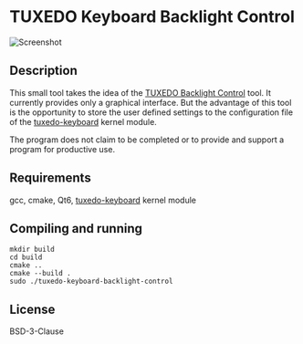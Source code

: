 # TUXEDO Keyboard Backlight Control

![Screenshot](./asset/screenshot.png "Screenshot")

## Description

This small tool takes the idea of the [TUXEDO Backlight Control](https://github.com/webketje/tuxedo-backlight-control) tool. It currently provides only a graphical interface. But the advantage of this tool is the opportunity to store the user defined settings to the configuration file of the [tuxedo-keyboard](https://github.com/tuxedocomputers/tuxedo-keyboard) kernel module.

The program does not claim to be completed or to provide and support a program for productive use.

## Requirements

gcc, cmake, Qt6, [tuxedo-keyboard](https://github.com/tuxedocomputers/tuxedo-keyboard) kernel module

## Compiling and running

```
mkdir build
cd build
cmake ..
cmake --build .
sudo ./tuxedo-keyboard-backlight-control
```

## License

BSD-3-Clause
